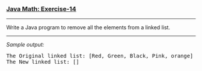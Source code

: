 ### [Java Math: Exercise-14](https://www.w3resource.com/java-exercises/collection/java-collection-linked-list-exercise-14.php)

***
<p>Write a Java program to remove all the elements from a linked list.</p>

***
_Sample output:_
<pre class="output">
The Original linked list: [Red, Green, Black, Pink, orange]            
The New linked list: []</pre>
